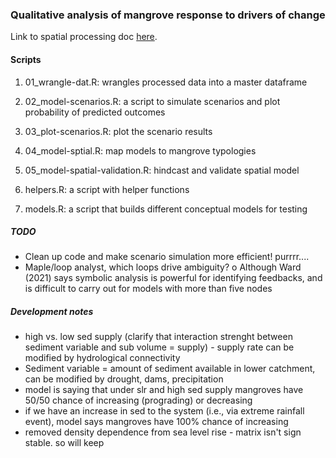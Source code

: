 ### Qualitative analysis of mangrove response to drivers of change

Link to spatial processing doc [here](https://mangrove-climate-risk-mapping.netlify.app/).

#### Scripts

1. 01_wrangle-dat.R: wrangles processed data into a master dataframe

2. 02_model-scenarios.R: a script to simulate scenarios and plot probability of predicted outcomes

3. 03_plot-scenarios.R: plot the scenario results

4. 04_model-sptial.R: map models to mangrove typologies

5. 05_model-spatial-validation.R: hindcast and validate spatial model

6. helpers.R: a script with helper functions

7. models.R: a script that builds different conceptual models for testing

##### TODO
- Clean up code and make scenario simulation more efficient! purrrr....
-	Maple/loop analyst, which loops drive ambiguity?
o	Although Ward (2021) says symbolic analysis is powerful for identifying feedbacks, and is difficult to carry out for models with more than five nodes

##### Development notes
- high vs. low sed supply (clarify that interaction strenght between sediment variable and sub volume = supply) - supply rate can be modified by hydrological connectivity
- Sediment variable = amount of sediment available in lower catchment, can be modified by drought, dams, precipitation
- model is saying that under slr and high sed supply mangroves have 50/50 chance of increasing (prograding) or decreasing
- if we have an increase in sed to the system (i.e., via extreme rainfall event), model says mangroves have 100% chance of increasing
- removed density dependence from sea level rise - matrix isn't sign stable. so will keep


  
